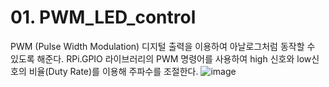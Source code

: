 # 01.	PWM_LED_control
PWM (Pulse Width Modulation)
디지털 출력을 이용하여 아날로그처럼 동작할 수 있도록 해준다. RPi.GPIO 라이브러리의 PWM 명령어를 사용하여 high 신호와 low신호의 비율(Duty Rate)를 이용해 주파수를 조절한다. 
![image](https://user-images.githubusercontent.com/98154707/153008633-4f9e43e6-6e52-415c-a8f3-8aacb98be267.png)

